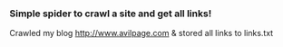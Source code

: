 ### Simple spider to crawl a site and get all links!

Crawled my blog http://www.avilpage.com & stored all links to links.txt
